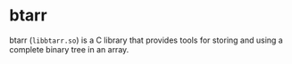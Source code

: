 btarr
====

btarr (`libbtarr.so`) is a C library that provides tools for storing and using a complete binary tree in an array.
